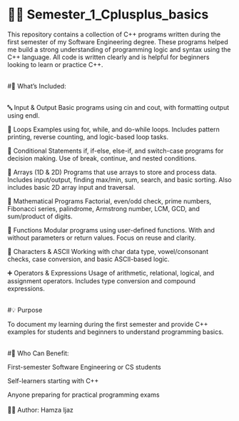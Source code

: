 # 🚀🚀 Semester_1_Cplusplus_basics


This repository contains a collection of C++ programs written during the first semester of my Software Engineering degree. These programs helped me build a strong understanding of programming logic and syntax using the C++ language. All code is written clearly and is helpful for beginners looking to learn or practice C++.

<br>
#🧾 What’s Included: 
<br>
<br>

🔤 Input & Output
Basic programs using cin and cout, with formatting output using endl.

🔁 Loops
Examples using for, while, and do-while loops. Includes pattern printing, reverse counting, and logic-based loop tasks.

🧠 Conditional Statements
if, if-else, else-if, and switch-case programs for decision making. Use of break, continue, and nested conditions.

🧮 Arrays (1D & 2D)
Programs that use arrays to store and process data. Includes input/output, finding max/min, sum, search, and basic sorting. Also includes basic 2D array input and traversal.

📐 Mathematical Programs
Factorial, even/odd check, prime numbers, Fibonacci series, palindrome, Armstrong number, LCM, GCD, and sum/product of digits.

🧩 Functions
Modular programs using user-defined functions. With and without parameters or return values. Focus on reuse and clarity.

🔣 Characters & ASCII
Working with char data type, vowel/consonant checks, case conversion, and basic ASCII-based logic.

➕ Operators & Expressions
Usage of arithmetic, relational, logical, and assignment operators. Includes type conversion and compound expressions.

<br>
#💡 Purpose


To document my learning during the first semester and provide C++ examples for students and beginners to understand programming basics.

<br>
#👥 Who Can Benefit:

First-semester Software Engineering or CS students

Self-learners starting with C++

Anyone preparing for practical programming exams
<br><br>
👨‍💻 Author: Hamza Ijaz
